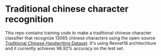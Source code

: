 # Traditional chinese character recognition

This repo contains training code to make a traditional chinese character classifier that recognize 13065 chinese characters using the open-source [Traditional Chinese Handwriting Dataset](https://github.com/AI-FREE-Team/Traditional-Chinese-Handwriting-Dataset.git). It's using Resnet18 architechture and it currently achieves 98.92% accuracy on the test set.

